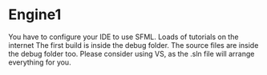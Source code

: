 # Engine1

You have to configure your IDE to use SFML. Loads of tutorials on the internet
The first build is inside the debug folder.
The source files are inside the debug folder too.
Please consider using VS, as the .sln file will arrange everything for you.
